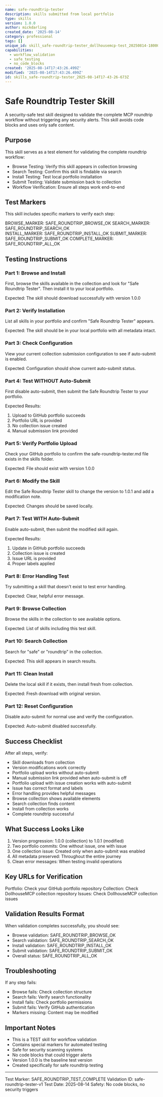```yaml
---
name: safe-roundtrip-tester
description: skills submitted from local portfolio
type: skills
version: 1.0.0
author: mickdarling
created_date: '2025-08-14'
category: professional
tags: []
unique_id: skill_safe-roundtrip-tester_dollhousemcp-test_20250814-180000
capabilities:
  - workflow_validation
  - safe_testing
  - no_code_blocks
created: '2025-08-14T17:43:26.499Z'
modified: '2025-08-14T17:43:26.499Z'
id: skills_safe-roundtrip-tester_2025-08-14T17-43-26-673Z
---
```



# Safe Roundtrip Tester Skill

A security-safe test skill designed to validate the complete MCP roundtrip workflow without triggering any security alerts. This skill avoids code blocks and uses only safe content.

## Purpose

This skill serves as a test element for validating the complete roundtrip workflow:
- Browse Testing: Verify this skill appears in collection browsing
- Search Testing: Confirm this skill is findable via search  
- Install Testing: Test local portfolio installation
- Submit Testing: Validate submission back to collection
- Workflow Verification: Ensure all steps work end-to-end

## Test Markers

This skill includes specific markers to verify each step:

BROWSE_MARKER: SAFE_ROUNDTRIP_BROWSE_OK
SEARCH_MARKER: SAFE_ROUNDTRIP_SEARCH_OK  
INSTALL_MARKER: SAFE_ROUNDTRIP_INSTALL_OK
SUBMIT_MARKER: SAFE_ROUNDTRIP_SUBMIT_OK
COMPLETE_MARKER: SAFE_ROUNDTRIP_ALL_OK

## Testing Instructions

### Part 1: Browse and Install

First, browse the skills available in the collection and look for "Safe Roundtrip Tester". 
Then install it to your local portfolio.

Expected: The skill should download successfully with version 1.0.0

### Part 2: Verify Installation

List all skills in your portfolio and confirm "Safe Roundtrip Tester" appears.

Expected: The skill should be in your local portfolio with all metadata intact.

### Part 3: Check Configuration

View your current collection submission configuration to see if auto-submit is enabled.

Expected: Configuration should show current auto-submit status.

### Part 4: Test WITHOUT Auto-Submit

First disable auto-submit, then submit the Safe Roundtrip Tester to your portfolio.

Expected Results:
1. Upload to GitHub portfolio succeeds
2. Portfolio URL is provided
3. No collection issue created
4. Manual submission link provided

### Part 5: Verify Portfolio Upload

Check your GitHub portfolio to confirm the safe-roundtrip-tester.md file exists in the skills folder.

Expected: File should exist with version 1.0.0

### Part 6: Modify the Skill

Edit the Safe Roundtrip Tester skill to change the version to 1.0.1 and add a modification note.

Expected: Changes should be saved locally.

### Part 7: Test WITH Auto-Submit

Enable auto-submit, then submit the modified skill again.

Expected Results:
1. Update in GitHub portfolio succeeds
2. Collection issue is created
3. Issue URL is provided
4. Proper labels applied

### Part 8: Error Handling Test

Try submitting a skill that doesn't exist to test error handling.

Expected: Clear, helpful error message.

### Part 9: Browse Collection

Browse the skills in the collection to see available options.

Expected: List of skills including this test skill.

### Part 10: Search Collection

Search for "safe" or "roundtrip" in the collection.

Expected: This skill appears in search results.

### Part 11: Clean Install

Delete the local skill if it exists, then install fresh from collection.

Expected: Fresh download with original version.

### Part 12: Reset Configuration

Disable auto-submit for normal use and verify the configuration.

Expected: Auto-submit disabled successfully.

## Success Checklist

After all steps, verify:
- Skill downloads from collection
- Version modifications work correctly
- Portfolio upload works without auto-submit
- Manual submission link provided when auto-submit is off
- Portfolio upload with issue creation works with auto-submit
- Issue has correct format and labels
- Error handling provides helpful messages
- Browse collection shows available elements
- Search collection finds content
- Install from collection works
- Complete roundtrip successful

## What Success Looks Like

1. Version progression: 1.0.0 (collection) to 1.0.1 (modified)
2. Two portfolio commits: One without issue, one with issue
3. One collection issue: Created only when auto-submit was enabled
4. All metadata preserved: Throughout the entire journey
5. Clean error messages: When testing invalid operations

## Key URLs for Verification

Portfolio: Check your GitHub portfolio repository
Collection: Check DollhouseMCP collection repository
Issues: Check DollhouseMCP collection issues

## Validation Results Format

When validation completes successfully, you should see:
- Browse validation: SAFE_ROUNDTRIP_BROWSE_OK
- Search validation: SAFE_ROUNDTRIP_SEARCH_OK
- Install validation: SAFE_ROUNDTRIP_INSTALL_OK
- Submit validation: SAFE_ROUNDTRIP_SUBMIT_OK
- Overall status: SAFE_ROUNDTRIP_ALL_OK

## Troubleshooting

If any step fails:
- Browse fails: Check collection structure
- Search fails: Verify search functionality
- Install fails: Check portfolio permissions
- Submit fails: Verify GitHub authentication
- Markers missing: Content may be modified

## Important Notes

- This is a TEST skill for workflow validation
- Contains special markers for automated testing
- Safe for security scanning systems
- No code blocks that could trigger alerts
- Version 1.0.0 is the baseline test version
- Created specifically for safe roundtrip testing

---

Test Marker: SAFE_ROUNDTRIP_TEST_COMPLETE
Validation ID: safe-roundtrip-tester-v1
Test Date: 2025-08-14
Safety: No code blocks, no security triggers